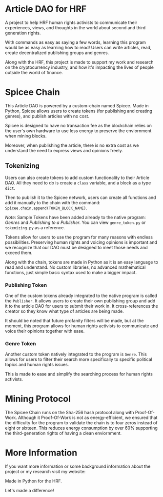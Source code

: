 # Article DAO for HRF 

A project to help HRF human rights activists to 
communicate their experiences, views, and thoughts 
in the world about second and third generation rights.

With commands as easy as saying a few words, learning 
this program would be as easy as learning how to read! 
Users can write articles, read, create decentralized publishing groups and genres. 

Along with the HRF, this project is made to support my work and research on the cryptocurrency industry, and how it's impacting the lives of people outside the world 
of finance. 

# Spicee Chain

This Article DAO is powered by a custom-chain named Spicee. Made in Python, Spicee allows users to create tokens (for publishing and creating genres), and publish articles with no cost. 

Spicee is designed to have no transaction fee as the blockchain relies on the user's own hardware to use less energy to preserve the enviornment when mining blocks. 

Moreover, when publishing the article, there is no extra 
cost as we understand the need to express views and opinions freely. 

## Tokenizing

Users can also create tokens to add custom functionality to their Article DAO. All they need to do is create a 
`class` variable, and a block as a type `dict`.

Then to publish it to the Spicee network, users can create all functions and add it manually to the chain with the command: `Spicee.chain.append(TOKEN_BLOCK_NAME)`. 

*Note*: Sample Tokens have been added already to the native program: *Genres* and *Publishing to a Publisher*. You can view `genre_token.py` or `tokenizing.py` as a reference. 

Tokens allow for users to use the program for many reasons with endless possibilities. Preserving human rights and voicing opinions is important and we recognize that our DAO must be designed to meet those needs and exceed them.

Along with the chain, tokens are made in Python as it 
is an easy language to read and understand. No custom libraries, no advanced mathematical functions, just simple basic syntax used to make a bigger impact.

### Publishing Token

One of the custom tokens already integrated to the native program is called the `Publisher`. It allows users to create their own publishing group and add it to the article DAO for users to submit their work in. It cross-references the creator so they know what type 
of articles are being made. 

It should be noted that future profanity filters will be made, but at the moment, this program allows for human rights activists to communicate and voice their opinions together with ease. 

### Genre Token

Another custom token natively integrated to the program is `Genre`. This allows for users to filter their search more specifically to specific political topics and human rights issues. 

This is made to ease and simplify the searching process 
for human rights activists.

# Mining Protocol

The Spicee Chain runs on the Sha-256 hash protocol along 
with Proof-Of-Work. Although it Proof-Of-Work is not 
as energy-efficient, we ensured that the difficulty for the program to validate the chain is to four zeros instead of eight or sixteen. This reduces energy consumption by over 60% supporting the third-generation rights of having a clean enviornment.

# More Information

If you want more information or some background information about the project or my research visit my website: 

Made in Python for the HRF. 

Let's made a difference! 